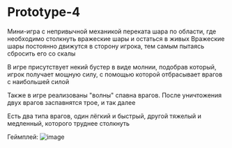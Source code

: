 # Prototype-4
 Мини-игра с непривычной механикой переката шара по области, где необходимо столкнуть вражеские шары и остаться в живых
Вражеские шары постоянно движутся в сторону игрока, тем самым пытаясь сбросить его со скалы

В игре присутствует некий бустер в виде молнии, подобрав который, игрок получает мощную силу, с помощью которой отбрасывает врагов с наибольшей силой

Также в игре реализованы "волны" спавна врагов. После уничтожения двух врагов заспавнятся трое, и так далее

Есть два типа врагов, один лёгкий и быстрый, другой тяжелый и медленный, которого труднее столкнуть

Геймплей:
![image](https://github.com/HAR4A/Prototype-4/assets/150113486/4f7b4f3e-7808-4ad4-93a3-a6d91a832848)
